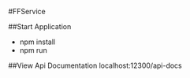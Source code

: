 #FFService

##Start Application

- npm install
- npm run

##View Api Documentation
localhost:12300/api-docs


